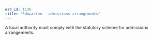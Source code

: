 ```yaml
---
esd_id: 1136
title: "Education - admissions arrangements"
---
```


A local authority must comply with the statutory scheme for admissions arrangements.

